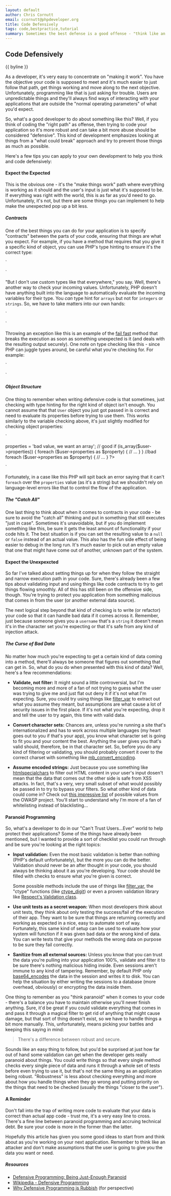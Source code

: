 ```yaml
---
layout: default
author: Chris Cornutt
email: ccornutt@phpdeveloper.org
title: Code Defensively
tags: code,bestpractice,tutorial
summary: Sometimes the best defense is a good offense - "think like an attacker" with these hints to prevent exploits.
---
```


Code Defensively
--------------

{{ byline }}

As a developer, it's very easy to concentrate on "making it work". You have the objective 
your code is supposed to meet and it's much easier to just follow that path, get things 
working and move along to the next objective. Unfortunately, programming like that is just 
asking for trouble. Users are unpredictable things and they'll always find ways of interacting
with your applications that are outside the "normal operating parameters" of what you'd expect.

So, what's a good developer to do about something like this? Well, if you think of coding the
"right path" as offense, then trying to code your application so it's more robust and can 
take a bit more abuse should be considered "defensive". This kind of development emphasizes 
looking at things from a "what could break" approach and try to prevent those things as much
as possible.

Here's a few tips you can apply to your own development to help you think and code defensively:

#### Expect the Expected

This is the obvious one - it's the "make things work" path where everything is working as it
should and the user's input is just what it's supposed to be. If everything was right with 
the world, this is as far as you'd need to go. Unfortunately, it's not, but there are some things
you can implement to help make the unexpected pop up a bit less.

##### Contracts

One of the best things you can do for your application is to specify "contracts" between the 
parts of your code, ensuring that things are what you expect. For example, if you have a method
that requires that you give it a specific kind of object, you can use PHP's type hinting to ensure 
it's the correct type:

`
<?php
function myAwsomeFunction(\MyObject $obj)
{
    // your code here
}
?>
`

"But I don't use custom types like that everywhere," you say. Well, there's another way to 
check your incoming values. Unfortunately, PHP doesn't have anything built into the language 
to automatically evaluate the incoming variables for their type. You *can* type hint for 
`arrays` but not for `integers` or `strings`. So, we have to take matters into our own hands:

`
<?php
function myNextFunction(array $arr, $myString)
{
    if (!is_string($myString)) {
        throw new \Exception('Datatype "string" expected, given '.gettype($myString));
    }
}

myNextFunction(array('test'), 'test'); // pass
myNextFunction(array('test'), 1234); // fail
?>
`

Throwing an exception like this is an example of the [fail fast](/2012/10/22/Fail-Fast-Securely.html)
method that breaks the execution as soon as something unexpected is it (and deals with the resulting 
output securely). One note on type checking like this - since PHP can juggle types around, be careful what
you're checking for. For example:

`
<?php
$value = '1234';
print_r(is_int($value)); //false
print_r(is_numeric($value)); //true
?>
`

##### Object Structure

One thing to remember when writing defensive code is that sometimes, just checking with type
hinting for the right kind of object isn't enough. You cannot assume that that `User` object
you just got passed in is correct and need to evaluate its properties before trying to use
them. This works similarly to the variable checking above, it's just slightly modified for
checking object properties:

`
<?php
$user = new \stdClass();
$user->properties = 'bad value, we want an array';

// good
if (is_array($user->properties)) {
    foreach ($user->properties as $property) {
        // ...
    }
}

//bad
foreach ($user->properties as $property) {
    // ...
}
?>
`

Fortunately, in a case like this PHP will spit back an error saying that it can't `foreach`
over the `properties` value (as it's a string) but we shouldn't rely on language-level 
errors like that to control the flow of the application.

##### The "Catch All"

One last thing to think about when it comes to contracts in your code - be sure to avoid
the "catch all" thinking and put in something that still executes "just in case". Sometimes
it's unavoidable, but if you do implement something like this, be sure it gets the least
amount of functionality if your code hits it. The best situation is if you can set the 
resulting value to a `null` or `false` instead of an actual value. This also has the fun
side effect of being easier to debug in the long run. It's much easier to pick out an empty
value that one that might have come out of another, unknown part of the system.


#### Expect the Unexpexcted

So far I've talked about setting things up for when they follow the straight and narrow 
execution path in your code. Sure, there's already been a few tips about validating input
and using things like code contracts to try to get things flowing smoothly. All of this 
has still been on the offensive side, though. You're trying to protect you application
from something malicious that comes in from the user (or another external data source).

The next logical step beyond that kind of checking is to write (or refactor) your code
so that it can handle bad data if it comes across it. Remember, just because someone 
gives you a `username` that's a `string` it doesn't mean it's in the character set you're
expecting or that it's safe from any kind of injection attack.


##### The Curse of Bad Data

No matter how much you're expecting to get a certain kind of data coming into a method,
there'll always be someone that figures out something that can get in. So, what do you
do when presented with this kind of data? Well, here's a few recommendations:

- **Validate, not filter:** It might sound a little controversial, but I'm becoming more
  and more of a fan of not trying to guess what the user was trying to give me and just
  flat out deny it if it's not what I'm expecting. Sure, you could try using things like
  [filter_var](http://php.net/filter_var) to extract out what you assume they meant, but 
  assumptions are what cause a lot of security issues in the first place. If it's not what 
  you're expecting, drop it and tell the user to try again, this time with valid data.

- **Convert character sets:** Chances are, unless you're running a site that's internationalized
  and has to work across multiple languages (my heart goes out to you if that's your 
  app), you know what character set is going to fit you and your content the best. Anything 
  the user gives you that's valid should, therefore, be in that character set. So, before
  you do any kind of filtering or validating, you should probably convert it over to
  the correct charset with something like [mb_convert_encoding](http://php.net/mb_convert_encoding).

- **Assume encoded strings:** Just because you use something like [htmlspecialchars](http://php.net/htmlspcialchars)
  to filter out HTML content in your user's input dosen't mean that the data that comes out
  the other side is safe from XSS attacks. In fact, that's a very, very small subset 
  of what would possibly be passed in to try to bypass your filters. So what other kind
  of data could come in? Check out [this impressive list](https://www.owasp.org/index.php/XSS_Filter_Evasion_Cheat_Sheet)
  of possible values from the OWASP project. You'll start to understand why I'm more
  of a fan of whitelisting instead of blacklisting...

#### Paranoid Programming

So, what's a developer to do in our "Can't Trust Users...Ever" world to help protect their
applications? Some of the things have already been mentioned, but I wanted to provide a sort
of checklist you could run through and be sure you're looking at the right topics:

- **Input validation:** Even the most basic validation is better than nothing (PHP's default
  unfortunately), but the more you can do the better. Validation should never be an after
  thought in your code, you should always be thinking about it as you're developing. Your
  code should be filled with checks to ensure what you're given is correct.

  Some possible methods include the use of things like [filter_var](http://php.net/filter_var),
  the "ctype" functions (like [ctype_digit](http://php.net/ctype_digit)) or even a proven 
  validation library like [Respect's Validation class](https://github.com/Respect/Validation).

- **Use unit tests as a secret weapon:** When most developers think about unit tests, they
  think about only testing the success/fail of the execution of their app. They want to be
  sure that things are returning correctly and working as expected in a nice, easy to automate
  sort of way. Fortunately, this same kind of setup can be used to evaluate how your system
  will function if it was given bad data or the wrong kind of data. You can write tests that
  give your methods the wrong data on purpose to be sure they fail correctly.

- **Sanitize from all external sources:** Unless you know that you can trust the data you're
  pulling into your application 100%, validate and filter it to be sure there's nothing
  malicious hiding inside. Even sessions aren't immune to any kind of tampering. Remember,
  by default PHP only [base64_encodes](http://php.net/base64_encode) the data in the session
  and writes it to disk. You can help the situation by either writing the sessions to a 
  database (more overhead, obviously) or encrypting the data inside them.

One thing to remember as you "think paranoid" when it comes to your code - there's a balance
you have to maintain otherwise you'll never finish anything. Sure, it'd be great if you 
could validate everything that comes in and pass it through a magical filter to get rid 
of anything that might cause damage, but that sort of thing doesn't exist, so we have to
handle things a bit more manually. This, unfortunately, means picking your battles and keeping
this saying in mind:

> There's a difference between robust and secure.

Sounds like an easy thing to follow, but you'd be surprised at just how far out of hand 
some validation can get when the developer gets really paranoid about things. You could 
write things so that every single method checks every single piece of data and runs it 
through a whole set of tests before even trying to use it, but that's not the same thing
as an application being robust. "Robustness" is less about checking everything and more
about how you handle things when they go wrong and putting priority on the things that
need to be checked (usually the things "closer to the user").

#### A Reminder

Don't fall into the trap of writing more code to evaluate that your data is correct than 
actual app code - trust me, it's a very easy line to cross. There's a fine line between 
paranoid programming and accruing technical debt. Be sure your code is more in the former 
than the latter.

Hopefully this article has given you some good ideas to start from and think about as
you're working on your next application. Remember to think like an attacker and don't 
make assumptions that the user is going to give you the data you want or need.

##### Resources

- [Defensive Programming: Being Just-Enough Paranoid](http://swreflections.blogspot.com/2012/03/defensive-programming-being-just-enough.html)
- [Wikipedia - Defensive Programming](http://en.wikipedia.org/wiki/Defensive_programming)
- [Why Defensive Programming is Rubbish](http://danielroop.com/blog/2009/10/15/why-defensive-programming-is-rubbish/)
  (for perspective)

